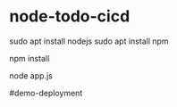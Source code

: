 # node-todo-cicd

sudo apt install nodejs
sudo apt install npm


npm install

node app.js

#demo-deployment

